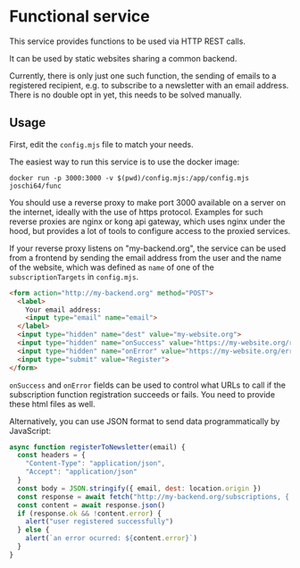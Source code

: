 # Functional service

This service provides functions to be used via HTTP REST calls.

It can be used by static websites sharing a common backend.

Currently, there is only just one such function, the sending of emails to a registered recipient, e.g. to subscribe to a newsletter with an email address. There is no double opt in yet, this needs to be solved manually.

## Usage

First, edit the `config.mjs` file to match your needs.

The easiest way to run this service is to use the docker image:

```shell
docker run -p 3000:3000 -v $(pwd)/config.mjs:/app/config.mjs joschi64/func
```

You should use a reverse proxy to make port 3000 available on a server on the internet, ideally with the use of https protocol. Examples for such reverse proxies are nginx or kong api gateway, which uses nginx under the hood, but provides a lot of tools to configure access to the proxied services.

If your reverse proxy listens on "my-backend.org", the service can be used from a frontend by sending the email address from the user and the name of the website, which was defined as `name` of one of the `subscriptionTargets` in `config.mjs`.

```html
<form action="http://my-backend.org" method="POST">
  <label>
    Your email address:
    <input type="email" name="email">
  </label>
  <input type="hidden" name="dest" value="my-website.org">
  <input type="hidden" name="onSuccess" value="https://my-website.org/registered-successfully.html">
  <input type="hidden" name="onError" value="https://my-website.org/error-on-register.html">
  <input type="submit" value="Register">
</form>
```

`onSuccess` and `onError` fields can be used to control what URLs to call if the subscription function registration succeeds or fails. You need to provide these html files as well.

Alternatively, you can use JSON format to send data programmatically by JavaScript:

```javascript
async function registerToNewsletter(email) {
  const headers = {
    "Content-Type": "application/json",
    "Accept": "application/json"
  }
  const body = JSON.stringify({ email, dest: location.origin })
  const response = await fetch("http://my-backend.org/subscriptions, { method: "POST", headers, body })
  const content = await response.json()
  if (response.ok && !content.error) {
    alert("user registered successfully")
  } else {
    alert(`an error ocurred: ${content.error}`)
  }
}
```
